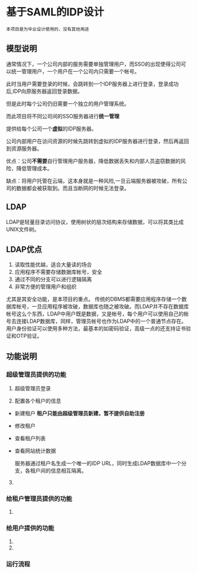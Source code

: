 # 基于SAML的IDP设计

	本项目是为毕业设计使用的，没有其他用途

## 模型说明

通常情况下，一个公司内部的服务需要单独管理用户，而SSO的出现使得公司可以统一管理用户，一个用户在一个公司内只需要一个帐号。

此时当用户需要登录的时候，会跳转到一个IDP服务器上进行登录，登录成功后,IDP向原服务器返回登录数据。

但是此时每个公司仍旧需要一个独立的用户管理系统。

而此项目将不同公司间的SSO服务器进行**统一管理**

提供给每个公司一个**虚拟**的IDP服务器。

公司内部用户在访问资源的时候先跳转到虚拟的IDP服务器进行登录，然后再返回到资源服务器。

优点：公司**不需要**自行管理用户服务器，降低数据丢失和内部人员盗窃数据的风险，降低管理成本。

缺点：将用户托管在云端，这本身就是一种风险,一旦云端服务器被攻破，所有公司的数据都会被获取到。而且当断网的时候无法登录。

## LDAP

LDAP是轻量目录访问协议，使用树状的层次结构来存储数据，可以将其类比成UNIX文件树。

## LDAP优点

1. 读取性能优越，适合大量读的场合
2. 应用程序不需要存储数据库帐号，安全
3. 通过不同的分支可以进行逻辑隔离
4. 非常方便的管理用户和组织

尤其是其安全功能，是本项目的重点。
传统的DBMS都需要应用程序存储一个数据库帐号，一旦应用程序被攻破，数据库也随之被攻破。而LDAP并不存在数据库帐号这么个东西，LDAP中用户既是数据，又是帐号，每个用户可以使用自己的帐号去连接LDAP数据库，同样，管理员帐号也作为LDAP中的一个普通节点存在。
用户身份验证可以使用多种方法，最基本的如密码验证，高级一点的还支持证书验证和OTP验证。

## 功能说明

    
### 超级管理员提供的功能

1. 超级管理员登录
	
	
2. 配置各个租户的信息

  * 新建租户 **租户只能由超级管理员新建，暂不提供自助注册**
  * 修改租户 
  * 查看租户列表 
  * 查看网站统计数据

	服务器通过租户名生成一个唯一的IDP URL，同时生成LDAP数据库中一个分支，各租户间的信息相互隔离。

3. 

### 给租户管理员提供的功能

1. 

### 给用户提供的功能

1.  
2.  

### 运行流程
